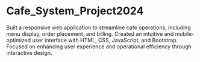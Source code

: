 # Cafe_System_Project2024
Built a responsive web application to streamline cafe operations, including menu display, order placement, and billing. Created an intuitive and mobile-optimized user interface with HTML, CSS, JavaScript, and Bootstrap. Focused on enhancing user experience and operational efficiency through interactive design.

